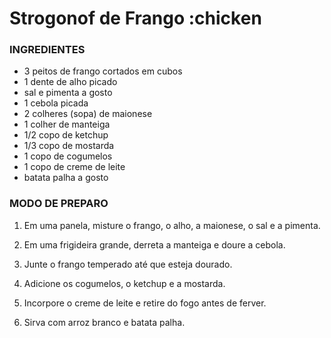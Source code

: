  # Strogonof de Frango :chicken
 
### INGREDIENTES
 - 3 peitos de frango cortados em cubos
 - 1 dente de alho picado
 - sal e pimenta a gosto
 - 1 cebola picada
 - 2 colheres (sopa) de maionese
 - 1 colher de manteiga
 - 1/2 copo de ketchup
 - 1/3 copo de mostarda
 - 1 copo de cogumelos
 - 1 copo de creme de leite
 - batata palha a gosto

### MODO DE PREPARO
 1. Em uma panela, misture o frango, o alho, a maionese, o sal e a pimenta.

 2. Em uma frigideira grande, derreta a manteiga e doure a cebola.

 3. Junte o frango temperado até que esteja dourado.

 4. Adicione os cogumelos, o ketchup e a mostarda.

 5. Incorpore o creme de leite e retire do fogo antes de ferver.

 6. Sirva com arroz branco e batata palha.